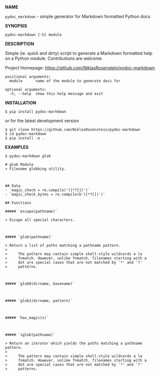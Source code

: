 __NAME__ 
<a href="https://gitter.im/NiklasRosenstein/pydoc-markdown">
  <img href="https://badges.gitter.im/Join%20Chat.svg"></img>
</a>

`pydoc_markdown` - simple generator for Markdown formatted Python docs


__SYNOPSIS__

    pydoc-markdown [-h] module

__DESCRIPTION__

Simple (ie. quick and dirty) script to generate a Markdown
formatted help on a Python module. Contributions are welcome.

Project Homepage:  https://github.com/NiklasRosenstein/pydoc-markdown

```
positional arguments:
  module      name of the module to generate docs for

optional arguments:
  -h, --help  show this help message and exit
```

__INSTALLATION__

    $ pip install pydoc-markdown

or for the latest development version

    $ git clone https://github.com/NiklasRosenstein/pydoc-markdown
    $ cd pydoc-markdown
    $ pip install -e .

__EXAMPLES__

    $ pydoc-markdown glob

    # glob Module
    > Filename globbing utility.



    ## Data
    - `magic_check = re.compile('([*?[])')`
    - `magic_check_bytes = re.compile(b'([*?[])')`

    ## Functions

    ##### `escape(pathname)`

    > Escape all special characters.



    ##### `glob(pathname)`

    > Return a list of paths matching a pathname pattern.
    >
    >     The pattern may contain simple shell-style wildcards a la
    >     fnmatch. However, unlike fnmatch, filenames starting with a
    >     dot are special cases that are not matched by '*' and '?'
    >     patterns.



    ##### `glob0(dirname, basename)`



    ##### `glob1(dirname, pattern)`



    ##### `has_magic(s)`



    ##### `iglob(pathname)`

    > Return an iterator which yields the paths matching a pathname pattern.
    >
    >     The pattern may contain simple shell-style wildcards a la
    >     fnmatch. However, unlike fnmatch, filenames starting with a
    >     dot are special cases that are not matched by '*' and '?'
    >     patterns.

